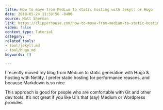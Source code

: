```yaml
---
title: How to move from Medium to static hosting with Jekyll or Hugo
date: 2018-05-24 11:59:56 -0400
source: Matt Sherman
link: https://clipperhouse.com/how-to-move-from-medium-to-static-hosting-with-jekyll-or-hugo/
video: false
content_type: Tutorial
category: ''
related_tools:
- tool/jekyll.md
- tool/hugo.md
keywords: []

---
```

I recently moved my blog from Medium to static generation with Hugo & hosting with Netlify. I prefer static hosting for performance reasons, and because Markdown is so nice.

This approach is good for people who are comfortable with Git and other dev tools. It’s not great if you like UI’s that (say) Medium or Wordpress provides.
